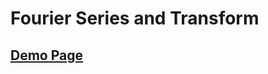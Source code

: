 # Fourier Series and Transform

## [Demo Page](https://suyashmore.github.io/Fourier-Series-and-Transform/index.html "Demo")
